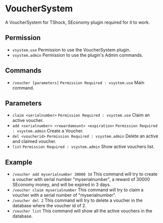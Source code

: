 # VoucherSystem
A VoucherSystem for TShock, SEconomy plugin required for it to work.

## Permission
- `vsystem.use` Permission to use the VoucherSystem plugin.
- `vsystem.admin` Permission to use the plugin's Admin commands.

## Commands
- `/voucher [parameters]` `Permission Required : vsystem.use`  Main command.

## Parameters
- `claim <serialnumber>` `Permission Required : vsystem.use`  Claim an active voucher.
- `add <serialnumber> <rewardamount> <expiration>` `Permission Required : vsystem.admin`  Create a Voucher.
- `del <voucherid>` `Permission Required : vsystem.admin`  Delete an active and claimed voucher.
- `list` `Permission Required : vsystem.admin` Show active vouchers list.

## Example
- `/voucher add myserialnumber 30000 3d` This command will try to create a voucher with serial number "myserialnumber", a reward of 30000 SEconomy money, and will be expired in 3 days.
- `/voucher claim myserialnumber` This command will try to claim a voucher with a serial number of "myserialnumber".
- `/voucher del 2` This command will try to delete a voucher in the database where the voucher id of 2.
- `/voucher list` This command will show all the active vouchers in the database.
